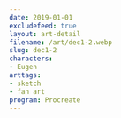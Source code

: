 ```yaml
---
date: 2019-01-01
excludefeed: true
layout: art-detail
filename: /art/dec1-2.webp
slug: dec1-2
characters:
- Eugen
arttags:
- sketch
- fan art
program: Procreate
---
```

